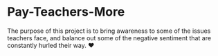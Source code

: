 # Pay-Teachers-More

 The purpose of this project is to bring awareness to some of the issues teachers face, and balance out some of the negative sentiment that are constantly hurled their way. ❤️
